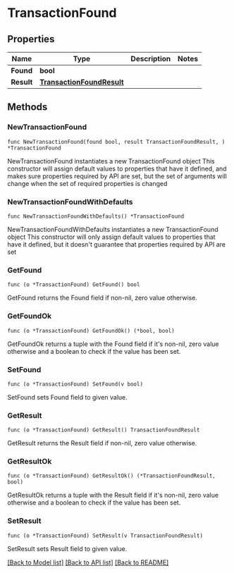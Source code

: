 # TransactionFound

## Properties

Name | Type | Description | Notes
------------ | ------------- | ------------- | -------------
**Found** | **bool** |  | 
**Result** | [**TransactionFoundResult**](TransactionFoundResult.md) |  | 

## Methods

### NewTransactionFound

`func NewTransactionFound(found bool, result TransactionFoundResult, ) *TransactionFound`

NewTransactionFound instantiates a new TransactionFound object
This constructor will assign default values to properties that have it defined,
and makes sure properties required by API are set, but the set of arguments
will change when the set of required properties is changed

### NewTransactionFoundWithDefaults

`func NewTransactionFoundWithDefaults() *TransactionFound`

NewTransactionFoundWithDefaults instantiates a new TransactionFound object
This constructor will only assign default values to properties that have it defined,
but it doesn't guarantee that properties required by API are set

### GetFound

`func (o *TransactionFound) GetFound() bool`

GetFound returns the Found field if non-nil, zero value otherwise.

### GetFoundOk

`func (o *TransactionFound) GetFoundOk() (*bool, bool)`

GetFoundOk returns a tuple with the Found field if it's non-nil, zero value otherwise
and a boolean to check if the value has been set.

### SetFound

`func (o *TransactionFound) SetFound(v bool)`

SetFound sets Found field to given value.


### GetResult

`func (o *TransactionFound) GetResult() TransactionFoundResult`

GetResult returns the Result field if non-nil, zero value otherwise.

### GetResultOk

`func (o *TransactionFound) GetResultOk() (*TransactionFoundResult, bool)`

GetResultOk returns a tuple with the Result field if it's non-nil, zero value otherwise
and a boolean to check if the value has been set.

### SetResult

`func (o *TransactionFound) SetResult(v TransactionFoundResult)`

SetResult sets Result field to given value.



[[Back to Model list]](../README.md#documentation-for-models) [[Back to API list]](../README.md#documentation-for-api-endpoints) [[Back to README]](../README.md)


